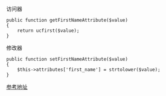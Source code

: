 访问器

```
public function getFirstNameAttribute($value)
{
    return ucfirst($value);
}
```

修改器

```
public function setFirstNameAttribute($value)
{
    $this->attributes['first_name'] = strtolower($value);
}
```

[参考地址](https://laravel.com/docs/5.8/eloquent-mutators)

